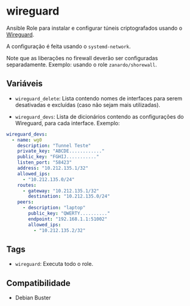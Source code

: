 # wireguard

Ansible Role para instalar e configurar túneis criptografados usando o
[Wireguard](https://www.wireguard.com/).

A configuração é feita usando o `systemd-network`.

Note que as liberações no firewall deverão ser configuradas separadamente.
Exemplo: usando o role `zanardo/shorewall`.

## Variáveis

- `wireguard_delete`: Lista contendo nomes de interfaces para serem desativadas
  e excluídas (caso não sejam mais utilizadas).

- `wireguard_devs`: Lista de dicionários contendo as configurações do Wireguard,
  para cada interface. Exemplo:

```yaml
wireguard_devs:
  - name: wg0
    description: "Tunnel Teste"
    private_key: "ABCDE............"
    public_key: "FGHIJ..........."
    listen_port: "58423"
    address: "10.212.135.1/32"
    allowed_ips:
      - "10.212.135.0/24"
    routes:
      - gateway: "10.212.135.1/32"
        destination: "10.212.135.0/24"
    peers:
      - description: "laptop"
        public_key: "QWERTY.........."
        endpoint: "192.168.1.1:51002"
        allowed_ips:
          - "10.212.135.2/32"
```

## Tags

- `wireguard`: Executa todo o role.

## Compatibilidade

- Debian Buster
